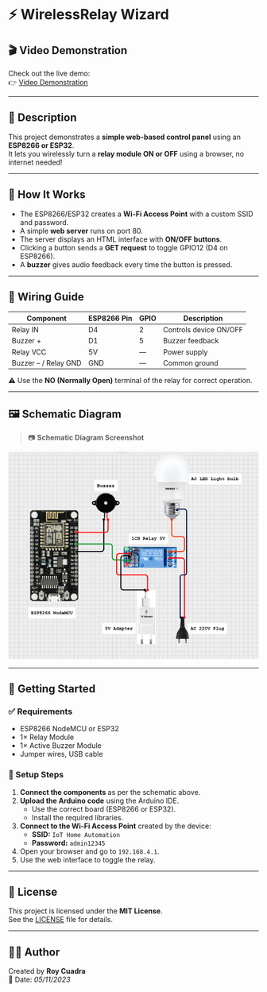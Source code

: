 # ⚡ WirelessRelay Wizard

## 🎬 Video Demonstration

Check out the live demo:  
👉 [Video Demonstration](https://vt.tiktok.com/ZSSgSRsGT/) 

---

## 📖 Description

This project demonstrates a **simple web-based control panel** using an **ESP8266 or ESP32**.  
It lets you wirelessly turn a **relay module ON or OFF** using a browser, no internet needed!

---

## 🚀 How It Works

- The ESP8266/ESP32 creates a **Wi-Fi Access Point** with a custom SSID and password.
- A simple **web server** runs on port 80.
- The server displays an HTML interface with **ON/OFF buttons**.
- Clicking a button sends a **GET request** to toggle GPIO12 (D4 on ESP8266).
- A **buzzer** gives audio feedback every time the button is pressed.

---

## 🔌 Wiring Guide

| Component         | ESP8266 Pin | GPIO | Description               |
|------------------|-------------|------|---------------------------|
| Relay IN         | D4          | 2    | Controls device ON/OFF    |
| Buzzer +         | D1          | 5    | Buzzer feedback           |
| Relay VCC        | 5V          | —    | Power supply              |
| Buzzer – / Relay GND | GND     | —    | Common ground             |

⚠️ Use the **NO (Normally Open)** terminal of the relay for correct operation.

---

## 🖼️ Schematic Diagram

> 📷 **Schematic Diagram Screenshot**

![Schematic Diagram](schematic.png)

---

## 🧪 Getting Started

### ✅ Requirements

- ESP8266 NodeMCU or ESP32
- 1× Relay Module
- 1× Active Buzzer Module
- Jumper wires, USB cable

### 🔧 Setup Steps

1. **Connect the components** as per the schematic above.
2. **Upload the Arduino code** using the Arduino IDE.
   - Use the correct board (ESP8266 or ESP32).
   - Install the required libraries.
3. **Connect to the Wi-Fi Access Point** created by the device:
   - **SSID:** `IoT Home Automation`
   - **Password:** `admin12345`
4. Open your browser and go to `192.168.4.1`.
5. Use the web interface to toggle the relay.

---

## 📜 License

This project is licensed under the **MIT License**.  
See the [LICENSE](LICENSE) file for details.

---

## 🙋‍♂️ Author

Created by **Roy Cuadra**  
📅 Date: *05/11/2023*
